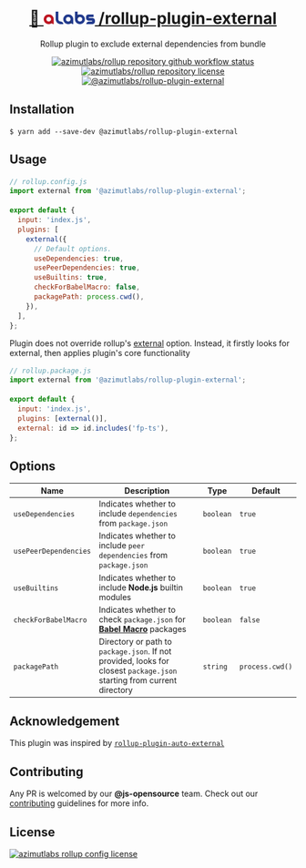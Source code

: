 <h1 align="center">
  <a target="_blank" href="https://alabs.team">
    🍣
    <img
      height="22.5"
      src="https://raw.githubusercontent.com/azimutlabs/logos/master/little_logo.png"
      alt="azimutlabs logo"
    />
    /rollup-plugin-external
  </a>
</h1>

<p align="center">Rollup plugin to exclude external dependencies from bundle</p>

<p align="center">
  <a href="https://github.com/azimutlabs/rollup/actions?query=workflow%3A%22Lint+and+Test%22">
    <img
      src="https://github.com/azimutlabs/rollup/workflows/Lint%20and%20Test/badge.svg"
      alt="azimutlabs/rollup repository github workflow status"
    />
  </a>
  <a href="https://github.com/azimutlabs/rollup/blob/master/LICENSE">
    <img
      src="https://img.shields.io/github/license/azimutlabs/rollup?label=License"
      alt="azimutlabs/rollup repository license"
    />
  </a>
  <a href="https://www.npmjs.com/package/@azimutlabs/rollup-plugin-external">
    <img
      src="https://img.shields.io/npm/v/@azimutlabs/rollup-plugin-external?color=blue&logo=npm&label="
      alt="@azimutlabs/rollup-plugin-external"
    />
  </a>
</p>

## Installation
```shell
$ yarn add --save-dev @azimutlabs/rollup-plugin-external
```

## Usage
```javascript
// rollup.config.js
import external from '@azimutlabs/rollup-plugin-external';

export default {
  input: 'index.js',
  plugins: [
    external({
      // Default options.
      useDependencies: true,
      usePeerDependencies: true,
      useBuiltins: true,
      checkForBabelMacro: false,
      packagePath: process.cwd(),
    }),
  ],
};
```

Plugin does not override rollup's [external](https://rollupjs.org/guide/en/#external) option.
Instead, it firstly looks for external, then applies plugin's core functionality
```javascript
// rollup.package.js
import external from '@azimutlabs/rollup-plugin-external';

export default {
  input: 'index.js',
  plugins: [external()],
  external: id => id.includes('fp-ts'),
};
```

## Options
| Name | Description | Type | Default |
|------|-------------|------|---------|
|`useDependencies`|Indicates whether to include `dependencies` from `package.json`|`boolean`|`true`|
|`usePeerDependencies`|Indicates whether to include `peer dependencies` from `package.json`|`boolean`|`true`|
|`useBuiltins`|Indicates whether to include **Node.js** builtin modules|`boolean`|`true`|
|`checkForBabelMacro`|Indicates whether to check `package.json` for [**Babel Macro**](https://github.com/kentcdodds/babel-plugin-macros) packages|`boolean`|`false`|
|`packagePath`|Directory or path to `package.json`. If not provided, looks for closest `package.json` starting from current directory|`string`|`process.cwd()`|

## Acknowledgement
This plugin was inspired by [`rollup-plugin-auto-external`](https://github.com/stevenbenisek/rollup-plugin-auto-external)

## Contributing
Any PR is welcomed by our **@js-opensource** team.
Check out our [contributing](../../CONTRIBUTING.md) guidelines for more info.

## License
[![azimutlabs rollup config license](https://img.shields.io/github/license/azimutlabs/rollup?label=as%20always&color=informational)](../../LICENSE)
